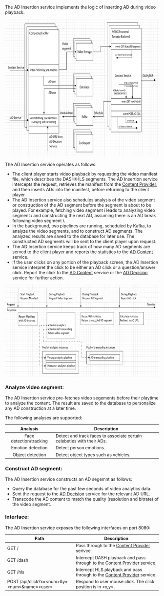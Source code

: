 The AD Insertion service implements the logic of inserting AD during video playback. 

<IMG src="../volume/html/image/ad-insertion-service-arch.png" height="450">

The AD Insertion service operates as follows:      
- The client player starts video playback by requesting the video manifest file, which describes the DASH/HLS segments. The AD Insertion service intercepts the request, retrieves the manifest from the [Content Provider](../content-provider/README.md), and then inserts ADs into the manifest, before returning to the client player.    
- The AD Insertion service also schedules analysis of the video segment or construction of the AD segment before the segment is about to be played. For example, fetching video segment *i* leads to analyzing video segment *i* and constructing the next AD, assuming there is an AD break following video segment *i*.    
- In the background, two pipelines are running, scheduled by Kafka, to analyze the video segments, and to construct AD segments. The analyzed results are saved to the database for later use. The constructed AD segments will be sent to the client player upon request.    
- The AD Insertion service keeps track of how many AD segments are served to the client player and reports the statistics to the [AD Content](../ad-content/README.md) service.    
- If the user clicks on any portion of the playback screen, the AD Insertion service interpret the click to be either an AD click or a question/answer click. Report the click to the [AD Content](../ad-content/README.md) service or the [AD Decision](../ad-decision/README.md) service for further action.       

<IMG src="../volume/html/image/ad-insertion-sequence.png" height="300">

### Analyze video segment:

The AD Insertion service pre-fetches video segements before their playtime to analyze the content. The result are saved to the database to personalize any AD construction at a later time.

The following analyses are supported:

| Analysis | Description |
|:--------:|-------------|
|  Face detection/tracking | Detect and track faces to associate certain celebeties with their ADs. |
| Emotion detection | Detect person emotions. |
| Object detection | Detect object types such as vehicles. |

### Construct AD segment:

The AD Insertion service constructs an AD segemnt as follows:    
- Query the database for the past few seconds of video analytics data.    
- Sent the request to the [AD Decision](../ad-decision/README.md) service for the relevant AD URL.   
- Transcode the AD content to match the quality (resolution and bitrate) of the video segment.  

### Interface:

The AD Insertion service exposes the following interfaces on port 8080:    
 
| Path | Description |
|----|------|
|GET /  | Pass through to the [Content Provider](../content-provider/README.md) serivce. |
|GET /dash  | Intercept DASH playback and pass through to the [Content Provider](../content-provider/README.md) service. |
|GET /hls  | Intercept HLS playback and pass through to the [Content Provider](../content-provider/README.md) service. |
|POST /api/click?x=\<num\>&y=\<num\>&name=\<user\>  | Respond to user mouse click. The click position is in \<x,y\>. |

